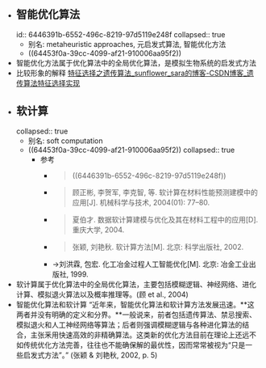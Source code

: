 - ## 智能优化算法
  id:: 6446391b-6552-496c-8219-97d5119e248f
  collapsed:: true
	- 别名: metaheuristic approaches, 元启发式算法, 智能优化方法
	- ((64453f0a-39cc-4099-af21-910006aa95f2))
- 智能优化方法属于优化算法中的全局优化算法，是模拟生物系统的启发式方法
- 比较形象的解释 [特征选择之遗传算法_sunflower_sara的博客-CSDN博客_遗传算法特征选择实现](https://blog.csdn.net/sunflower_sara/article/details/81321690)
- ## 软计算
  collapsed:: true
	- 别名: soft computation
	- ((64453f0a-39cc-4099-af21-910006aa95f2))
	  collapsed:: true
		- 参考
			- > ((6446391b-6552-496c-8219-97d5119e248f))
			- > 顾正彬, 李贺军, 李克智, 等. 软计算在材料性能预测建模中的应用[J]. 机械科学与技术, 2004(01): 77–80.
			- > 夏伯才. 数据软计算建模与优化及其在材料工程中的应用[D]. 重庆大学, 2004.
			- > 张颖, 刘艳秋. 软计算方法[M]. 北京: 科学出版社, 2002.
			- ->刘洪霖, 包宏. 化工冶金过程人工智能优化[M]. 北京: 冶金工业出版社, 1999.
- 软计算属于优化算法中的全局优化算法，主要包括模糊逻辑、神经网络、进化计算、模拟退火算法以及概率推理等。(顾 et al., 2004)
- 智能优化算法和软计算 “近年来，智能优化算法和软计算方法发展迅速。**这两者并没有明确的定义和分界。**一般说来，前者包括遗传算法、禁忌搜索、模拟退火和人工神经网络等算法；后者则强调模糊逻辑与各种进化算法的结合，主张釆用快速高效的非精确算法。这类新的优化方法目前在理论上还远不如传统优化方法完善，往往也不能确保解的最优性，因而常常被视为“只是一些启发式方法”。” (张颖 & 刘艳秋, 2002, p. 5)